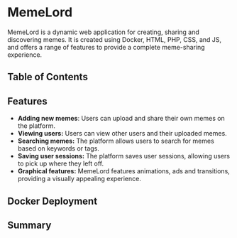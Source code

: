 # MemeLord
MemeLord is a dynamic web application for creating, sharing and discovering memes. It is created using Docker, HTML, PHP, CSS, and JS, and offers a range of features to provide a complete meme-sharing experience.
## Table of Contents
## Features
- **Adding new memes**: Users can upload and share their own memes on the platform.
- **Viewing users:** Users can view other users and their uploaded memes.
- **Searching memes:** The platform allows users to search for memes based on keywords or tags.
- **Saving user sessions:** The platform saves user sessions, allowing users to pick up where they left off.
- **Graphical features:** MemeLord features animations, ads and transitions, providing a visually appealing experience.
## Docker Deployment
## Summary
